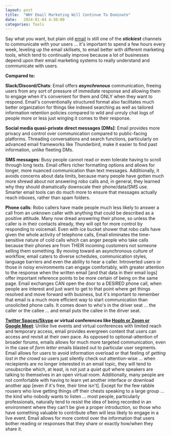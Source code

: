 ```yaml
---
layout: post
title:  "WHY Email Marketing Will Continue To Dominate"
date:   2024-01-04 4:30:00
categories: Tools
---
```


Say what you want, but plain old [email](https://www.producthunt.com/topics/email-marketing) is still one of the ***stickiest*** channels to communicate with your users ... it's important to spend a few hours every week, leveling up the email skillsets, to email better with different marketing tools, which tend to continually improve because a lot of businesses depend upon their email marketing systems to really understand and communicate with users.

**Compared to:**

**Slack/Discord/Chats**: Email offers ***asynchronous*** communication, freeing users from any sort of pressure of immediate response and allowing them to engage when it's convenient for them and ONLY when they want to respond. Email's conventionally structured format also facilitates much better organization for things like indexed searching as well as tailored information retention policies compared to wild and unruly chat logs of people more or less just winging it comes to their response.

**Social media quasi-private direct messages [DMs]**: Email provides more privacy and control over communication compared to public-facing platforms. Threading conversations and search functions, particularly on advanced email frameworks like Thunderbird, make it easier to find past information, unlike fleeting DMs.

**SMS messages**: Busy people cannot read or even tolerate having to scroll through long texts. Email offers richer formatting options and allows for longer, more nuanced communication than text messages. Additionally, it avoids concerns about data limits, because many people have gotten much more shrewd about not answering robo calls and, in general, they learned why they should dramatically downscale their phone/data/SMS use. Smarter email tools can do much more to ensure that messages actually reach inboxes, rather than spam folders.

**Phone calls**: Robo callers have made people much less likely to answer a call from an unknown caller with anything that could be described as a positive attitude. Many now dread answering their phone, so unless the caller is in their contacts already, they will opt for more control by responding to voicemail. Even with ice bucket shower that robo calls have given the whole activity of telephone calls, Email eliminates the time-sensitive nature of cold calls which can anger people who take calls because their phones are from THEIR incoming customers not someone selling them something. By moving toward an asynchronous culture of workflow, email caters to diverse schedules, communication styles, language barriers and even the ability to hear a caller. Introverted users or those in noisy environments can engage comfortably, with greater attention to the response when the written email [and that data in their email logs] offer important reference points to be more certain of being on the same page. Email exchanges CAN open the door to a DESIRED phone call, when people are interest and just want to get to that point where get things resolved and move forward with business, but it's important to remember that email is a much more efficient way to start communication than unsolicited phone calls. It comes down to who's in the driver seat ... the caller or the callee ... and email puts the callee in the driver seat.

**[Twitter Spaces/Skype](https://sourceforge.net/software/compare/Google-Meet-vs-Skype-vs-Twitter-Spaces/) or virtual conferences like [HopIn or Zoom or Google Meet](https://sourceforge.net/software/compare/Google-Meet-vs-Hopin-vs-Zoom-Video-Conferencing/)**: Unlike live events and virtual conferences with limited reach and temporary access, email provides evergreen content that users can access and revisit at their own pace. As opposed to optional-attention of broader forums, emails allows for much more targeted communication, even in the case of *form letter* emails blasted out to particular user segments. Email allows for users to avoid information overload or that feeling of *getting lost in the crowd* so users just silently check out attention-wise ... when reciepients are no longer interested in an email topic, they will tend to unsubscribe which, at least, is not just a *quiet quit* where speakers are talking to themselves in an open virtual room. Additionally, many people are not comfortable with having to learn yet another interface or download another app [even if it's free, their time isn't]. Except for the few rabble rousers who love getting things off their chests speaking to a large group ... the kind who nobody wants to listen ... most people, particularly professionals, naturally tend to resist the idea of being recorded in an environment where they can't be give a proper introduction, so those who have something valuable to contribute often will less likely to engage in a live event. Email allows for more control over the information that users bother reading or responses that they share or exactly how/when they share it.